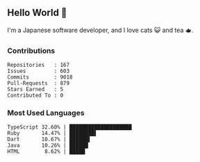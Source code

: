 ## Hello World 👋

I'm a Japanese software developer, and I love cats 😺 and tea 🫖.

### Contributions

    Repositories   : 167
    Issues         : 603
    Commits        : 9018
    Pull-Requests  : 879
    Stars Earned   : 5
    Contributed To : 0

### Most Used Languages

    TypeScript 32.60% | ████████████████████
    Ruby       14.47% | ████████▌
    Dart       10.67% | ██████▌
    Java       10.26% | ██████
    HTML        8.62% | █████

